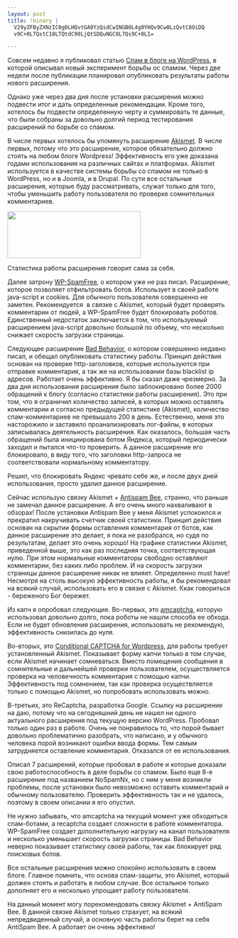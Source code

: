 ```yaml
--- 
layout: post
title: !binary |
  V29yZFByZXNzIC0g0LHQvtGA0YzQsdCwINGB0L4g0YHQv9Cw0LzQvtC8OiDQ
  v9C+0LTQstC10LTQtdC90LjQtSDQuNGC0L7Qs9C+0LI=

---
```

Совсем недавно я публиковал статью <a href="http://www.juev.ru/2010/08/11/spam-v-bloge-na-wordpress/" target="_blank">Спам в блоге на WordPress</a>, в которой описывал новый эксперимент борьбы ос спамом. Через две недели после публикации планировал опубликовать результаты работы нового расширения.

Однако уже через два дня после установки расширения можно подвести итог и дать определенные рекомендации. Кроме того, хотелось бы подвести определенную черту и суммировать те данные, что были собраны за довольно долгий период тестирования расширений по борьбе со спамом.

<!--more-->В числе первых хотелось бы упомянуть расширение <a href="http://wordpress.org/extend/plugins/akismet/" target="_blank">Akismet</a>. В числе первых, потому что это расширение, которое обязательно должно стоять на любом блоге Wordpress! Эффективность его уже доказана годами использования на различных сайтах и платформах. Akismet используется в качестве системы борьбы со спамом не только в WordPress, но и в Joomla, и в Drupal. По сути все остальные расширения, которые буду рассматривать, служат только для того, чтобы уменьшить работу пользователя по проверке сомнительных комментариев.

<a href="http://static.juev.ru/2010/08/akismet-stat.png"><img class="aligncenter size-medium wp-image-1132" title="Статистика akismet" src="http://static.juev.ru/2010/08/akismet-stat-300x105.png" alt="" width="300" height="105" /></a>

Статистика работы расширения говорит сама за себя.

Далее затрону <a rel="nofollow" href="http://wordpress.org/extend/plugins/wp-spamfree/" target="_blank">WP-SpamFree</a>, о котором уже не раз писал. Расширение, которое позволяет отфильтровать ботов. Использует в своей работе java-script и cookies. Для обычного пользователя совершенно не заметен. Рекомендуется  в связке с Akismet, который будет проверять комментарии от людей, а WP-SpamFree будет блокировать роботов. Единственный недостаток заключается в том, что используемый расширением java-script довольно большой по объему, что несколько снижает скорость загрузки страницы.

Следующее расширение <a href="http://wordpress.org/extend/plugins/bad-behavior/" target="_blank">Bad Behavior</a>, о котором совершенно недавно писал, и обещал опубликовать статистику работы. Принцип действия основан на проверке http-заголовков, которые используются при отправке комментария, а так же на использовании базы blacklist ip адресов. Работает очень эффективно. Я бы сказал даже чрезмерно. За два дня использования расширения было заблокировано более 2000 обращений к блогу (согласно статистики работы расширения). Это при том, что я ограничил количество записей, в которых можно оставлять комментарии и согласно предыдущей статистике (Akismet), количество спам-комментариев не превышало 200 в день. Естественно, меня это насторожило и заставило проанализировать лог-файлы, в которых записывалась деятельность расширения. Как оказалось, большая часть обращений была инициирована ботом Яндекса, который периодически заходил и пытался что-то проверить. А данное расширение его блокировало, в виду того, что заголовки http-запроса не соответствовали нормальному комментатору.

Решил, что блокировать Яндекс чревато себе же, и после двух дней использования, просто удалил данное расширение.

Сейчас использую связку Akismet + <a href="http://wordpress.org/extend/plugins/antispam-bee/" target="_blank">Antispam Bee</a>, странно, что раньше не замечал данное расширение. А его очень много нахваливают в обзорах! После установки Antispam Bee у меня Akismet успокоился и прекратил накручивать счетчик своей статистики. Принцип действия основан на скрытии формы оставления комментария от ботов, как данное расширение это делает, я пока не разобрался, но судя по результатам, делает это очень хорошо! На графике статистики Akismet, приведенной выше, это как раз последняя точка, соответствующая нулю. При этом нормальные комментаторы свободно оставляют комментарии, без каких либо проблем. И на скорость загрузки страницы данное расширение никак не влияет. Определенно must have! Несмотря на столь высокую эффективность работы, я бы рекомендовал на всякий случай, использовать его в связке с Akismet. Ккак говориться - береженого Бог бережет.

Из капч я опробовал следующие. Во-первых, это <a rel="nofollow" href="http://wordpress.org/extend/plugins/amcaptcha/" target="_blank">amcaptcha</a>, которую использовал довольно долго, пока роботы не нашли способа ее обхода. Если не будет обновления расширения, использовать не рекомендую, эффективность снизилась до нуля.

Во-вторых, это <a href="http://wordpress.org/extend/plugins/wp-conditional-captcha/" target="_blank">Conditional CAPTCHA for Wordpress</a>, для работы требует установленный Akismet. Показывает форму капчи только в том случае, если Akismet начинает сомневаться. Вместо помещения сообщения в сомнительные и дальнейшей проверки пользователем, осуществляется проверка на человечность комментария с помощью капчи. Эффективность под сомнением, так как проверка осуществляется только с помощью Akismet, но попробовать использовать можно.

В-третьих, это ReCaptcha, разработка Google. Ссылку на расширение на даю, потому что на сегодняшний день не нашел ни одного актуального расширения под текущую версию WordPress. Пробовал только один раз в работе. Очень не понравилось то, что порой бывает довольно проблематично разобрать, что написано, и у обычного человека порой возникают ошибки ввода формы. Тем самым затрудняется оставление комментария. Отказался от ее использования.

Описал 7 расширений, которые пробовал в работе и которые доказали свою работоспособность в деле борьбы со спамом. Было еще 8-е расширение под названием NoSpamNx, но с ним у меня возникли проблемы, после установки было невозможно оставить комментарий и обычному пользователю. Проверить эффективность так и не удалось, поэтому в своем описании я его опустил.

Не нужно забывать, что amcaptcha на текущий момент уже обходиться спам-ботами, а recaptcha создает сложности в работе комментатора. WP-SpamFree создает дополнительную нагрузку на канал пользователя и несколько уменьшает скорость загрузки страницы. Bad Behavior неверно показывает статистику своей работы, так как блокирует ряд поисковых ботов.

Все остальные расширения можно спокойно использовать в своем блоге. Главное помнить, что основа спам-защиты, это Akismet, который должен стоять и работать в любом случае. Все остальное только дополняет его и несколько упрощает работу пользователя.

На данный момент могу порекомендовать связку Akismet + AntiSpam Bee. В данной связке Akismet только страхует, на всякий непредвиденный случай, а основную часть работы берет на себя AntiSpam Bee. А работает он очень эффективно!
